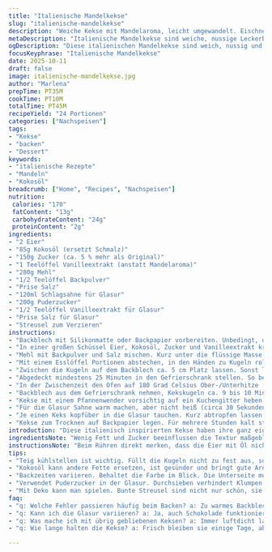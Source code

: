 ```yaml
---
title: "Italienische Mandelkekse"
slug: "italienische-mandelkekse"
description: "Weiche Kekse mit Mandelaroma, leicht umgewandelt. Eischnee durch mehr Zucker ersetzt, Vanille statt bitterem Mandelaroma, kleiner Twist mit Kokosöl anstatt Schmalz. Teig kühlstellen, Kekse leicht goldbraun backen, Glasur frischer halten, perfekte Balance aus süß und nussig. Kleine Details entscheiden hier über Textur und Geschmack. Praktische Tipps für Backzeiten, Konsistenzen, Ersatzstoffe inklusive."
metaDescription: "Italienische Mandelkekse sind weiche, nussige Leckerbissen mit einer köstlichen Vanille-Glasur, perfekt für jeden Anlass und mit einzigartiger Textur."
ogDescription: "Diese italienischen Mandelkekse sind weich, nussig und leicht süß – ideal für eine festliche Stimmung oder einfach zum Genießen."
focusKeyphrase: "Italienische Mandelkekse"
date: 2025-10-11
draft: false
image: italienische-mandelkekse.jpg
author: "Marlena"
prepTime: PT35M
cookTime: PT10M
totalTime: PT45M
recipeYield: "24 Portionen"
categories: ["Nachspeisen"]
tags:
- "Kekse"
- "backen"
- "Dessert"
keywords:
- "italienische Rezepte"
- "Mandeln"
- "Kokosöl"
breadcrumb: ["Home", "Recipes", "Nachspeisen"]
nutrition: 
 calories: "170"
 fatContent: "13g"
 carbohydrateContent: "24g"
 proteinContent: "2g"
ingredients:
- "2 Eier"
- "85g Kokosöl (ersetzt Schmalz)"
- "150g Zucker (ca. 5 % mehr als Original)"
- "1 Teelöffel Vanilleextrakt (anstatt Mandelaroma)"
- "280g Mehl"
- "1/2 Teelöffel Backpulver"
- "Prise Salz"
- "120ml Schlagsahne für Glasur"
- "200g Puderzucker"
- "1/2 Teelöffel Vanilleextrakt für Glasur"
- "Prise Salz für Glasur"
- "Streusel zum Verzieren"
instructions:
- "Backblech mit Silikonmatte oder Backpapier vorbereiten. Unbedingt, damit keine Keksreste ankleben."
- "In einer großen Schüssel Eier, Kokosöl, Zucker und Vanilleextrakt kräftig verquirlen. Das Kokosöl vorher flüssig machen; Achtung nicht zu heiß, sonst stocken die Eier."
- "Mehl mit Backpulver und Salz mischen. Kurz unter die flüssige Masse heben - nicht zu lange rühren, sonst wird der Teig zäh."
- "Mit einem Esslöffel Portionen abstechen, in den Händen zu Kugeln rollen. 24 Stück sollten es werden. Nicht zu groß, sonst backen sie innen nicht durch."
- "Zwischen die Kugeln auf dem Backblech ca. 5 cm Platz lassen. Sonst laufen sie zusammen."
- "Abgedeckt mindestens 25 Minuten in den Gefrierschrank stellen. So behalten sie beim Backen Form und zerlaufen nicht zu stark."
- "In der Zwischenzeit den Ofen auf 180 Grad Celsius Ober-/Unterhitze (etwa 355 °F) vorheizen. Etwas höher als sonst, gibt schönere Farbe."
- "Backblech aus dem Gefrierschrank nehmen, Kekskugeln ca. 9 bis 10 Minuten backen. Die Unterseiten achten: leicht goldbraun, die Oberseite aber noch fast weiß. Sie sollten fest, aber nicht trocken sein."
- "Kekse mit einem Pfannenwender vorsichtig auf ein Kuchengitter heben. Komplett auskühlen lassen, sonst löst sich die Glasur schlecht."
- "Für die Glasur Sahne warm machen, aber nicht heiß (circa 30 Sekunden in der Mikrowelle). Puderzucker sieben und mit Vanille, Salz und Sahne in einer Schüssel verrühren. Rühren, bis es gießfähig, aber nicht zu dünn ist – etwa drei Esslöffel Sahne reichen meistens."
- "Je einen Keks kopfüber in die Glasur tauchen. Kurz abtropfen lassen, bevor direkt bunte Streusel drauf. Schnelles Arbeiten, sonst wird die Glasur fest und brüchig."
- "Kekse zum Trocknen auf Backpapier legen. Für mehrere Stunden kalt stellen oder sofort servieren."
introduction: "Diese italienisch inspirierten Kekse haben ihre ganz eigene Textur. Weich, fast buttrig mit einem dezenten Mandel-Vanille-Aroma. Ich habe öfter Schmalz gegen Kokosöl getauscht – der Geschmack wird etwas feiner, die Struktur bleibt saftig. Das Geheimnis: Teig unbedingt kühlen, nicht verrückt rühren, und beim Backen genau hinschauen. Wenn ihr das Gefühl habt, dass die Kekse auslaufen oder zu flach werden, immer nochmal für 10 Minuten in die Kälte. Beide Aromen, Mandel und Vanille, harmonieren hier gut, je nachdem was ihr daheim habt. Die Glasur sollte frisch angesetzt sein, sonst wird sie hart und unappetitlich. Kleine Sprenkel runden optisch ab und sorgen für ein festliches Feeling. Backzeiten schwanken mit Ofen, deshalb lieber Augen und Fingerspitzengefühl nutzen. Ich habe ne Menge Kekse versaut, bis ich diese Balance raus hatte."
ingredientsNote: "Wenig Fett und Zucker beeinflussen die Textur maßgeblich. Statt Schmalz funktioniert Kokosöl super – es gibt eine dezente Nussnote und ist gesünder. Zucker leicht erhöhen hilft, den Teig geschmeidiger zu machen und Backtrieb zu optimieren. Mandelaroma ersetze ich oft durch Vanilleextrakt; milder, aber ebenfalls aromatisch. Lässt sich gut anpassen nach Vorliebe. Falls keine Schlagsahne greifbar ist, geht halb Milch halb Sahne, aber die Glasur wird dicker und trocknet schneller aus. Puderzucker sieben ist wichtig, sonst klumpt Glasur und verbockt den Look. Das Backpulver nicht weglassen, sonst werden die Kekse zäh. Salz hebt Geschmack hervor, immer eine Prise rein. Detectoren: zu viel Flüssigkeit macht Kekse flach, zu wenig zu trocken und krümelig. Immer erst kleinstmögliche Abweichung."
instructionsNote: "Beim Rühren direkt merken, dass die Eier mit Öl nicht zu heiß werden dürfen. Sonst setzt das Ei an, Klümpchen entstehen. Der Teig sollte sich wie leichter, fast cremiger Mürbeteig anfühlen, nicht zäh. Kugeln konsequent gleich groß machen, sonst backen manche zu schnell oder zu langsam. Abstand auf dem Blech einhalten – die Kekse laufen sonst zusammen. Gefrieren ist ein Muss, um glänzend runde Kekse zu bekommen. Wenn die Kugeln beim Backen im Ofen anfangen zu laufen, ist der Teig zu weich oder nicht kalt genug. Unterseite leicht golden, Oberseite noch weiß: Signal zum Rausnehmen. Kekse unbedingt komplett auskühlen lassen. Glasur anrühren kurz vor Gebrauch; sie dickt schnell nach und wird dann wegen festwerden unpraktisch. Warmhalten und nochmal kurz rühren hilft. Glasur dick genug, dass sie auf der Keksoberfläche haftet, aber nicht zu dickflüssig, damit sie nicht kleckert. Streusel sofort aufstreuen schreibt sich von selbst. Trocknen auf Gitter oder Backpapier. Lagert luftdicht, sonst werden sie zäh."
tips:
- "Teig kühlstellen ist wichtig. Füllt die Kugeln nicht zu fest aus, sondern lockerer. Haltet Abstand zwischen den Kugeln, sonst laufen sie zusammen. Die Kugeln sollten identisch groß sein. Dann backen sie gleichmäßig."
- "Kokosöl kann andere Fette ersetzen, ist gesünder und bringt gute Aromen. Wenn Sahne nicht verfügbar ist, könnt ihr Milch verwenden; die Konsistenz der Glasur ändert sich. Seid vorsichtig beim Zucken – es soll flüssig sein, aber nicht laufend."
- "Backzeiten variieren. Behaltet die Farbe im Blick. Die Unterseite muss goldbraun sein, aber die Oberseite fast weiß. Andernfalls werden sie trocken."
- "Verwendet Puderzucker in der Glasur. Durchsieben verhindert Klumpen. Körper fühlt sich bei Rühren wichtig an – ob alles gut eingebunden ist. Glasur kurz vor Gebrauch anrühren, sie wird schnell fest."
- "Mit Deko kann man spielen. Bunte Streusel sind nicht nur schön, sie bringen auch einen knackigen Biss. Hochregale in der Küche sind kein Problem, wenn die Kekse ordentlich gelagert werden."
faq:
- "q: Welche Fehler passieren häufig beim Backen? a: Zu warmes Backblech, dann laufen die Kekse auseinander. Oder zu wenig kühlen."
- "q: Kann ich die Glasur variieren? a: Ja, auch Schokolade funktioniert gut. Alternativen gibt es viele. Just experimentieren."
- "q: Was mache ich mit übrig gebliebenen Keksen? a: Immer luftdicht lagern. In der Dose oder Folie - sonst werden sie schnell zäh."
- "q: Wie lange halten die Kekse? a: Frisch bleiben sie einige Tage, aber kehren dann dem Zähwerden den Rücken. Kühlen hilft."

---
```


